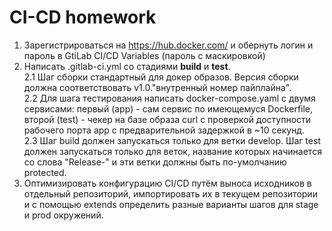 # CI-CD homework


1. Зарегистрироваться на https://hub.docker.com/ и обернуть логин и пароль в GtiLab CI/CD Variables (пароль с маскировкой)
2. Написать .gitlab-ci.yml со стадиями **build** и **test**.  
2.1 Шаг сборки стандартный для докер образов. Версия сборки должна соответствовать v1.0."внутренный номер пайплайна".  
2.2 Для шага тестирования написать docker-compose.yaml с двумя сервисами: первый (app) - сам сервис по имеющемуся Dockerfile, второй (test) - чекер на базе образа curl с проверкой доступности рабочего порта app с предварительной задержкой в ~10 секунд.  
2.3 Шаг build должен запускаться только для ветки develop. Шаг test должен запускаться только для веток, название которых начинается со слова "Release-" и эти ветки должны быть по-умолчанию protected.  
3. Оптимизировать конфигурацию CI/CD путём выноса исходников в отдельный репозиторий, импортировать их в текущем репозитории и с помощью extends определить разные варианты шагов для stage и prod окружений.  
